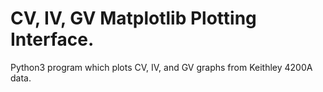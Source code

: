 # CV, IV, GV Matplotlib Plotting Interface.
Python3 program which plots CV, IV, and GV graphs from Keithley 4200A data.

